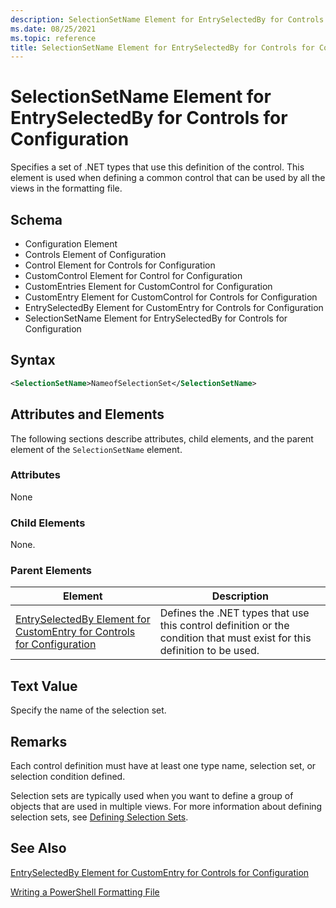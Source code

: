 ```yaml
---
description: SelectionSetName Element for EntrySelectedBy for Controls for Configuration
ms.date: 08/25/2021
ms.topic: reference
title: SelectionSetName Element for EntrySelectedBy for Controls for Configuration
---
```

# SelectionSetName Element for EntrySelectedBy for Controls for Configuration

Specifies a set of .NET types that use this definition of the control. This element is used when
defining a common control that can be used by all the views in the formatting file.

## Schema

- Configuration Element
- Controls Element of Configuration
- Control Element for Controls for Configuration
- CustomControl Element for Control for Configuration
- CustomEntries Element for CustomControl for Configuration
- CustomEntry Element for CustomControl for Controls for Configuration
- EntrySelectedBy Element for CustomEntry for Controls for Configuration
- SelectionSetName Element for EntrySelectedBy for Controls for Configuration

## Syntax

```xml
<SelectionSetName>NameofSelectionSet</SelectionSetName>

```

## Attributes and Elements

The following sections describe attributes, child elements, and the parent element of the
`SelectionSetName` element.

### Attributes

None

### Child Elements

None.

### Parent Elements

|Element|Description|
|-------------|-----------------|
|[EntrySelectedBy Element for CustomEntry for Controls for Configuration](./entryselectedby-element-for-customentry-for-controls-for-configuration-format.md)|Defines the .NET types that use this control definition or the condition that must exist for this definition to be used.|

## Text Value

Specify the name of the selection set.

## Remarks

Each control definition must have at least one type name, selection set, or selection condition
defined.

Selection sets are typically used when you want to define a group of objects that are used in
multiple views. For more information about defining selection sets, see [Defining Selection Sets](./defining-selection-sets.md).

## See Also

[EntrySelectedBy Element for CustomEntry for Controls for Configuration](./entryselectedby-element-for-customentry-for-controls-for-configuration-format.md)

[Writing a PowerShell Formatting File](./writing-a-powershell-formatting-file.md)
